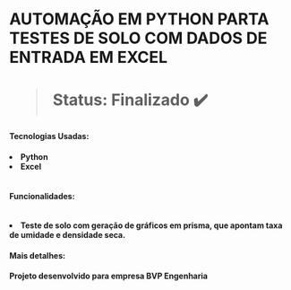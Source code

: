 <h1>AUTOMAÇÃO EM PYTHON PARTA TESTES DE SOLO COM DADOS DE ENTRADA EM EXCEL<h1/>

> Status: Finalizado ✔️

<h4>Tecnologias Usadas: <h4/>

<table>
<li>Python 
<li>Excel
<table/>

<h4>Funcionalidades: <h4/>
<table>
<li>Teste de solo com geração de gráficos em prisma, que apontam taxa de umidade e densidade seca.


<h4>Mais detalhes: <h4/>
<p>Projeto desenvolvido para empresa BVP Engenharia</p>
<table/>
